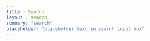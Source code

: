 ```yaml
---
title : Search
layout : search
summary: "search"
placeholder: "placeholder text in search input box"
---
```

